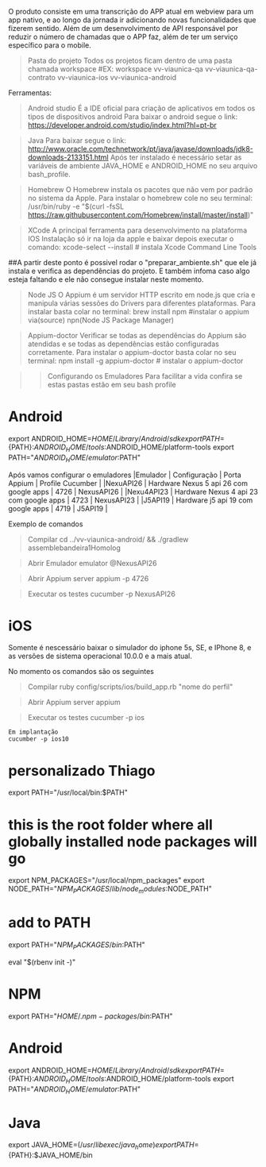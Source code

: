 O produto consiste em uma transcrição do APP atual em webview para um app nativo, e ao longo da jornada ir adicionando novas funcionalidades que fizerem sentido. Além de um desenvolvimento de API responsável por reduzir o número de chamadas que o APP faz, além de ter um serviço específico para o mobile.

> Pasta do projeto 
    Todos os projetos ficam dentro de uma pasta chamada workspace
    #EX:
        workspace
            vv-viaunica-qa
            vv-viaunica-qa-contrato
            vv-viaunica-ios
            vv-viaunica-android

Ferramentas:

> Android studio
É a IDE oficial para criação de aplicativos em todos os tipos de dispositivos android Para baixar o android segue o link: 
    https://developer.android.com/studio/index.html?hl=pt-br

> Java
Para baixar segue o link: http://www.oracle.com/technetwork/pt/java/javase/downloads/jdk8-downloads-2133151.html
Após ter instalado é necessário setar as variáveis de ambiente JAVA_HOME e ANDROID_HOME no seu arquivo bash_profile.

> Homebrew
O Homebrew instala os pacotes que não vem por padrão no sistema da Apple. Para instalar o homebrew cole no seu terminal:
    /usr/bin/ruby -e "$(curl -fsSL https://raw.githubusercontent.com/Homebrew/install/master/install)"

> XCode
A principal ferramenta para desenvolvimento na plataforma IOS
Instalação só ir na loja da apple e baixar depois executar o comando:
    xcode-select --install    # instala Xcode Command Line Tools

##A partir deste ponto é possivel rodar o "preparar_ambiente.sh" que ele já instala e verifica as dependências do projeto. E também infoma caso algo esteja faltando e ele não consegue instalar neste momento.

> Node JS
O Appium é um servidor HTTP escrito em node.js que cria e manipula várias sessões do Drivers para diferentes plataformas. Para instalar basta colar no terminal:
    brew install npm    #instalar o appium via(source) npn(Node JS Package Manager)


> Appium-doctor
Verificar se todas as dependências do Appium são atendidas e se todas as dependências estão configuradas corretamente. Para instalar o appium-doctor basta colar no seu terminal:
    npm install -g appium-doctor  # instalar o appium-doctor


>> Configurando os Emuladores
Para facilitar a vida confira se estas pastas estão em seu bash profile

# Android
export ANDROID_HOME=$HOME/Library/Android/sdk
export PATH=${PATH}:$ANDROID_HOME/tools:$ANDROID_HOME/platform-tools
export PATH="$ANDROID_HOME/emulator:$PATH"

Após vamos configurar o emuladores 
|Emulador   |   Configuração                            | Porta Appium  | Profile Cucumber  |
|NexuAPI26  | Hardware Nexus 5 api 26 com google apps   |   4726        |   NexusAPI26      |
|Nexu4API23 | Hardware Nexus 4 api 23 com google apps   |   4723        |   NexusAPI23      |
|J5API19    | Hardware j5 api 19 com google apps        |   4719        |   J5API19         |

Exemplo de comandos
> Compilar 
    cd ../vv-viaunica-android/ && ./gradlew assemblebandeira1Homolog

>Abrir Emulador
    emulator @NexusAPI26

> Abrir Appium server
    appium -p 4726

> Executar os testes
    cucumber -p NexusAPI26

# iOS

Somente é nescessário baixar o simulador do iphone 5s, SE, e IPhone 8, e as versões de sistema operacional 10.0.0 e a mais atual.

No momento os comandos são os seguintes

> Compilar 
    ruby config/scripts/ios/build_app.rb "nome do perfil"

> Abrir Appium server
    appium

> Executar os testes
    cucumber -p ios 

    Em implantação 
    cucumber -p ios10
    
# personalizado Thiago
export PATH="/usr/local/bin:$PATH"

# this is the root folder where all globally installed node packages will  go
export NPM_PACKAGES="/usr/local/npm_packages"
export NODE_PATH="$NPM_PACKAGES/lib/node_modules:$NODE_PATH"
# add to PATH
export PATH="$NPM_PACKAGES/bin:$PATH"

eval "$(rbenv init -)"
# NPM
export PATH="$HOME/.npm-packages/bin:$PATH"
# Android
export ANDROID_HOME=$HOME/Library/Android/sdk
export PATH=${PATH}:$ANDROID_HOME/tools:$ANDROID_HOME/platform-tools
export PATH="$ANDROID_HOME/emulator:$PATH"
# Java
export JAVA_HOME=$(/usr/libexec/java_home)
export PATH=${PATH}:$JAVA_HOME/bin


